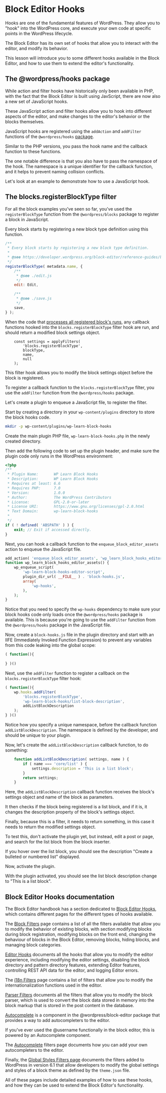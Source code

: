 # Block Editor Hooks

Hooks are one of the fundamental features of WordPress. They allow you to "hook" into the WordPress core, and execute your own code at specific points in the WordPress lifecycle.

The Block Editor has its own set of hooks that allow you to interact with the editor, and modify its behavior. 

This lesson will introduce you to some different hooks available in the Block Editor, and how to use them to extend the editor's functionality.

## The @wordpress/hooks package

While action and filter hooks have historically only been available in PHP, with the fact that the Block Editor is built using JavScript, there are now also a new set of JavaScript hooks. 

These JavaScript action and filter hooks allow you to hook into different aspects of the editor, and make changes to the editor's behavior or the blocks themselves.

JavaScript hooks are registered using the `addAction` and `addFilter` functions of the `@wordpress/hooks` [package](https://developer.wordpress.org/block-editor/reference-guides/packages/packages-hooks/).

Similar to the PHP versions, you pass the hook name and the callback function to these functions. 

The one notable difference is that you also have to pass the namespace of the hook. The namespace is a unique identifier for the callback function, and it helps to prevent naming collision conflicts.

Let's look at an example to demonstrate how to use a JavaScript hook.

## The blocks.registerBlockType filter

For all the block examples you've seen so far, you've used the `registerBlockType` function from the `@wordpress/blocks` package to register a block in JavaScript. 

Every block starts by registering a new block type definition using this function.

```js
/**
 * Every block starts by registering a new block type definition.
 *
 * @see https://developer.wordpress.org/block-editor/reference-guides/block-api/block-registration/
 */
registerBlockType( metadata.name, {
	/**
	 * @see ./edit.js
	 */
	edit: Edit,

	/**
	 * @see ./save.js
	 */
	save,
} );
```

When the code that [processes all registered block's runs](https://github.com/WordPress/gutenberg/blob/f82bc32212f2708851bd10e3c2d803994cd3cb3c/packages/blocks/src/store/process-block-type.js#L105), any callback functions hooked into the `blocks.registerBlockType` filter hook are run, and should return a modified block settings object.

```
    const settings = applyFilters(
        'blocks.registerBlockType',
        blockType,
        name,
        null
    );
```

This filter hook allows you to modify the block settings object before the block is registered.

To register a callback function to the `blocks.registerBlockType` filter, you use the `addFilter` function from the `@wordpress/hooks` package.

Let's create a plugin to enqueue a JavaScript file, to register the filter. 

Start by creating a directory in your `wp-content/plugins` directory to store the block hooks code.

```bash
mkdir -p wp-content/plugins/wp-learn-block-hooks
```

Create the main plugin PHP file, `wp-learn-block-hooks.php` in the newly created directory.

Then add the following code to set up the plugin header, and make sure the plugin code only runs in the WordPress environment:

```php
<?php
/**
 * Plugin Name:       WP Learn Block Hooks
 * Description:       WP Learn Block Hooks
 * Requires at least: 6.6
 * Requires PHP:      7.0
 * Version:           1.0.0
 * Author:            The WordPress Contributors
 * License:           GPL-2.0-or-later
 * License URI:       https://www.gnu.org/licenses/gpl-2.0.html
 * Text Domain:       wp-learn-block-hooks
 *
 */
if ( ! defined( 'ABSPATH' ) ) {
	exit; // Exit if accessed directly.
}
```

Next, you can hook a callback function to the `enqueue_block_editor_assets` action to enqueue the JavaScript file.

```php
add_action( 'enqueue_block_editor_assets', 'wp_learn_block_hooks_editor_assets' );
function wp_learn_block_hooks_editor_assets() {
	wp_enqueue_script(
		'wp-learn-block-hooks-editor-script',
		plugin_dir_url( __FILE__ ) . 'block-hooks.js',
		array(
		    'wp-hooks',
        ),
	);
}
```

Notice that you need to specify the `wp-hooks` dependency to make sure your block hooks code only loads once the `@wordpress/hooks` package is available. This is because you're going to use the `addFilter` function from the `@wordpress/hooks` package in the JavaScript file.

Now, create a `block-hooks.js` file in the plugin directory and start with an IIFE (Immediately Invoked Function Expression) to prevent any variables from this code leaking into the global scope:

```js
( function(){
    
} )()
```

Next, use the `addFilter` function to register a callback on the `blocks.registerBlockType` filter hook:

```js
( function(){
    wp.hooks.addFilter(
        'blocks.registerBlockType',
        'wp-learn-block-hooks/list-block-description',
        addListBlockDescription
    );
} )()
```

Notice how you specify a unique namespace, before the callback function `addListBlockDescription`. The namespace is defined by the developer, and should be unique to your plugin.

Now, let's create the `addListBlockDescription` callback function, to do something:

```js
    function addListBlockDescription( settings, name ) {
        if ( name === 'core/list' ) {
            settings.description = 'This is a list block';
        }
        return settings;
    }
```

Here, the `addListBlockDescription` callback function receives the block's settings object and name of the block as parameters. 

It then checks if the block being registered is a list block, and if it is, it changes the description property of the block's settings object.

Finally, because this is a filter, it needs to return something, in this case it needs to return the modified settings object.

To test this, don't activate the plugin yet, but instead, edit a post or page, and search for the list block from the block inserter.

If you hover over the list block, you should see the description "Create a bulleted or numbered list" displayed.

Now, activate the plugin.

With the plugin activated, you should see the list block description change to "This is a list block".

## Block Editor Hooks documentation

The Block Editor handbook has a section dedicated to [Block Editor Hooks](https://developer.wordpress.org/block-editor/reference-guides/filters/), which contains different pages for the different types of hooks available.

The [Block Filters](https://developer.wordpress.org/block-editor/reference-guides/filters/block-filters) page contains a list of all the filters available that allow you to modify the behavior of existing blocks, with section modifying blocks during block registration, modifying blocks on the front end, changing the behaviour of blocks in the Block Editor, removing blocks, hiding blocks, and managing block categories.

[Editor Hooks](https://developer.wordpress.org/block-editor/reference-guides/filters/editor-filters/) documents all the hooks that allow you to modify the editor experience, including modifying the editor settings, disabling the block directory and pattern directory features, extending Editor features, controlling REST API data for the editor, and logging Editor errors.

The [i18n Filters](https://developer.wordpress.org/block-editor/reference-guides/filters/i18n-filters/) page contains a list of filters that allow you to modify the internationalization functions used in the editor.

[Parser Filters](https://developer.wordpress.org/block-editor/reference-guides/filters/parser-filters/) documents all the filters that allow you to modify the block parser, which is used to convert the block data stored in memory into the block markup that is stored in the post content in the database.

[Autocomplete](https://developer.wordpress.org/block-editor/reference-guides/components/autocomplete/) is a component in the @wordpress/block-editor package that provides a way to add autocompleters to the editor. 

If you've ever used the @username functionally in the block editor, this is powered by an Autocomplete component. 

The [Autocomplete](https://developer.wordpress.org/block-editor/reference-guides/filters/autocomplete-filters/) filters page documents how you can add your own autocompleters to the editor.

Finally, the [Global Styles Filters page](https://developer.wordpress.org/block-editor/reference-guides/filters/global-styles-filters/) documents the filters added to WordPress in version 6.1 that allow developers to modify the global settings and styles of a block theme as defined by the `theme.json` file.

All of these pages include detailed examples of how to use these hooks, and how they can be used to extend the Block Editor's functionality.